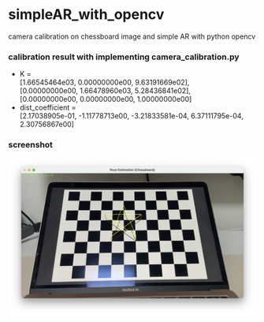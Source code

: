 # simpleAR_with_opencv

camera calibration on chessboard image and simple AR with python opencv

### calibration result with implementing camera_calibration.py

- K =  
  [1.66545464e03, 0.00000000e00, 9.63191669e02],  
  [0.00000000e00, 1.66478960e03, 5.28436841e02],  
  [0.00000000e00, 0.00000000e00, 1.00000000e00]
- dist_coefficient =  
  [2.17038905e-01, -1.11778713e00, -3.21833581e-04, 6.37111795e-04, 2.30756867e00]

### screenshot

![screenshot](./screenshot.png)
